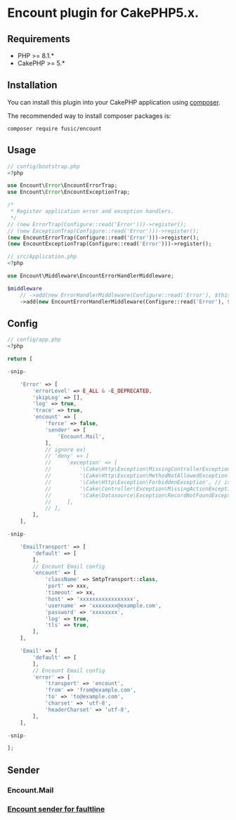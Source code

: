 # Encount plugin for CakePHP5.x.

## Requirements

- PHP >= 8.1.*
- CakePHP >= 5.*

## Installation

You can install this plugin into your CakePHP application using [composer](http://getcomposer.org).

The recommended way to install composer packages is:

```
composer require fusic/encount
```

## Usage

```php
// config/bootstrap.php
<?php

use Encount\Error\EncountErrorTrap;
use Encount\Error\EncountExceptionTrap;

/*
 * Register application error and exception handlers.
 */
// (new ErrorTrap(Configure::read('Error')))->register();
// (new ExceptionTrap(Configure::read('Error')))->register();
(new EncountErrorTrap(Configure::read('Error')))->register();
(new EncountExceptionTrap(Configure::read('Error')))->register();
```

```php
// src/Application.php
<?php

use Encount\Middleware\EncountErrorHandlerMiddleware;

$middleware
    // ->add(new ErrorHandlerMiddleware(Configure::read('Error'), $this))
    ->add(new EncountErrorHandlerMiddleware(Configure::read('Error'), $this))
```

## Config

```php
// config/app.php
<?php

return [

-snip-

    'Error' => [
        'errorLevel' => E_ALL & ~E_DEPRECATED,
        'skipLog' => [],
        'log' => true,
        'trace' => true,
        'encount' => [
            'force' => false,
            'sender' => [
                'Encount.Mail',
            ],
            // ignore ex)
            // 'deny' => [
            //     'exception' => [
            //         '\Cake\Http\Exception\MissingControllerException', // 404
            //         '\Cake\Http\Exception\MethodNotAllowedException', // 404
            //         '\Cake\Http\Exception\ForbiddenException', // isAuthorized
            //         '\Cake\Controller\Exception\MissingActionException', // 404
            //         '\Cake\Datasource\Exception\RecordNotFoundException', // notFoundRecored
            //     ],
            // ],
        ],
    ],

-snip-

    'EmailTransport' => [
        'default' => [
        ],
        // Encount Email config
        'encount' => [
            'className' => SmtpTransport::class,
            'port' => xxx,
            'timeout' => xx,
            'host' => 'xxxxxxxxxxxxxxxxx',
            'username' => 'xxxxxxxx@example.com',
            'password' => 'xxxxxxxx',
            'log' => true,
            'tls' => true,
        ],
    ],

    'Email' => [
        'default' => [
        ],
        // Encount Email config
        'error' => [
            'transport' => 'encount',
            'from' => 'from@example.com',
            'to' => 'to@example.com',
            'charset' => 'utf-8',
            'headerCharset' => 'utf-8',
        ],
    ],

-snip-

];
```

## Sender

### Encount.Mail
### [Encount sender for faultline](https://github.com/fusic/encount-sender-faultline)
